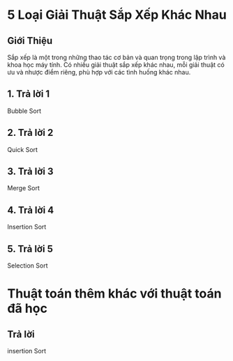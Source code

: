 # 5 Loại Giải Thuật Sắp Xếp Khác Nhau

## Giới Thiệu

Sắp xếp là một trong những thao tác cơ bản và quan trọng trong lập trình và khoa học máy tính. Có nhiều giải thuật sắp xếp khác nhau, mỗi giải thuật có ưu và nhược điểm riêng, phù hợp với các tình huống khác nhau.

## 1. Trả lời 1

Bubble Sort

## 2. Trả lời 2

Quick Sort

## 3. Trả lời 3

Merge Sort

## 4. Trả lời 4

Insertion Sort

## 5. Trả lời 5

Selection Sort

# Thuật toán thêm khác với thuật toán đã học

## Trả lời

insertion Sort